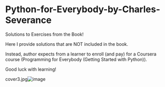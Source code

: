 # Python-for-Everybody-by-Charles-Severance
Solutions to Exercises from the Book!

Here I provide solutions that are NOT included in the book. 

Instead, author expects from a learner to enroll (and pay) for a Coursera course (Programming for Everybody (Getting Started with Python)).

Good luck with learning!

cover3.jpg![image](https://user-images.githubusercontent.com/79876932/163682530-64756293-a3a2-4bb7-8fe4-11683d44382a.png)
